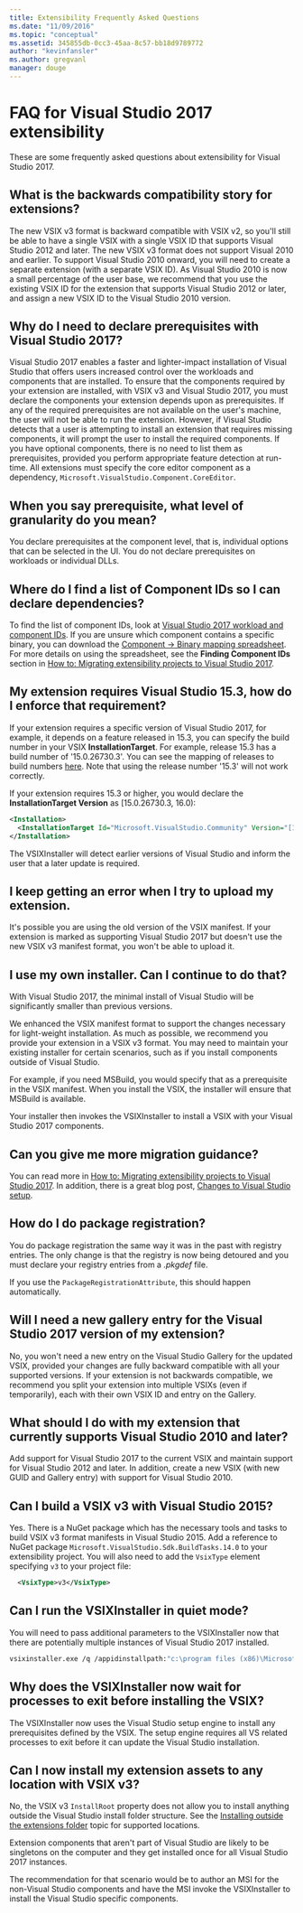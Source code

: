 ```yaml
---
title: Extensibility Frequently Asked Questions
ms.date: "11/09/2016"
ms.topic: "conceptual"
ms.assetid: 345855db-0cc3-45aa-8c57-bb18d9789772
author: "kevinfansler"
ms.author: gregvanl
manager: douge
---
```

# FAQ for Visual Studio 2017 extensibility

These are some frequently asked questions about extensibility for Visual Studio 2017.

## What is the backwards compatibility story for extensions?

The new VSIX v3 format is backward compatible with VSIX v2, so you'll still be able to have a single VSIX with a single VSIX ID that supports Visual Studio 2012 and later. The new VSIX v3 format does not support Visual 2010 and earlier. To support Visual Studio 2010 onward, you will need to create a separate extension (with a separate VSIX ID). As Visual Studio 2010 is now a small percentage of the user base, we recommend that you use the existing VSIX ID for the extension that supports Visual Studio 2012 or later, and assign a new VSIX ID to the Visual Studio 2010 version.

## Why do I need to declare prerequisites with Visual Studio 2017?

Visual Studio 2017 enables a faster and lighter-impact installation of Visual Studio that offers users increased control over the workloads and components that are installed. To ensure that the components required by your extension are installed, with VSIX v3 and Visual Studio 2017, you must declare the components your extension depends upon as prerequisites. If any of the required prerequisites are not available on the user's machine, the user will not be able to run the extension. However, if Visual Studio detects that a user is attempting to install an extension that requires missing components, it will prompt the user to install the required components. If you have optional components, there is no need to list them as prerequisites, provided you perform appropriate feature detection at run-time. All extensions must specify the core editor component as a dependency, `Microsoft.VisualStudio.Component.CoreEditor`.

## When you say prerequisite, what level of granularity do you mean?

You declare prerequisites at the component level, that is, individual options that can be selected in the UI. You do not declare prerequisites on workloads or individual DLLs.

## Where do I find a list of Component IDs so I can declare dependencies?

To find the list of component IDs, look at [Visual Studio 2017 workload and component IDs](https://aka.ms/vs2017componentIDs). If you are unsure which component contains a specific binary, you can download the [Component -> Binary mapping spreadsheet](https://aka.ms/vs2017componentid-binaries). For more details on using the spreadsheet, see the **Finding Component IDs** section in [How to: Migrating extensibility projects to Visual Studio 2017](how-to-migrate-extensibility-projects-to-visual-studio-2017.md).

## My extension requires Visual Studio 15.3, how do I enforce that requirement?

If your extension requires a specific version of Visual Studio 2017, for example, it depends on a feature released in 15.3, you can specify the build number in your VSIX **InstallationTarget**. For example, release 15.3 has a build number of '15.0.26730.3'. You can see the mapping of releases to build numbers [here](../install/visual-studio-build-numbers-and-release-dates.md). Note that using the release number '15.3' will not work correctly.

If your extension requires 15.3 or higher, you would declare the **InstallationTarget Version** as [15.0.26730.3, 16.0):

```xml
<Installation>
  <InstallationTarget Id="Microsoft.VisualStudio.Community" Version="[15.0.26730.3, 16.0)" />
</Installation>
```

The VSIXInstaller will detect earlier versions of Visual Studio and inform the user that a later update is required.

## I keep getting an error when I try to upload my extension.

It's possible you are using the old version of the VSIX manifest. If your extension is marked as supporting Visual Studio 2017 but doesn't use the new VSIX v3 manifest format, you won't be able to upload it.

## I use my own installer. Can I continue to do that?

With Visual Studio 2017, the minimal install of Visual Studio will be significantly smaller than previous versions.

We enhanced the VSIX manifest format to support the changes necessary for light-weight installation. As much as possible, we recommend you provide your extension in a VSIX v3 format. You may need to maintain your existing installer for certain scenarios, such as if you install components outside of Visual Studio.

For example, if you need MSBuild, you would specify that as a prerequisite in the VSIX manifest. When you install the VSIX, the installer will ensure that MSBuild is available.

Your installer then invokes the VSIXInstaller to install a VSIX with your Visual Studio 2017 components.

## Can you give me more migration guidance?

You can read more in [How to: Migrating extensibility projects to Visual Studio 2017](how-to-migrate-extensibility-projects-to-visual-studio-2017.md). In addition, there is a great blog post, [Changes to Visual Studio setup](https://blogs.msdn.microsoft.com/heaths/2016/09/15/changes-to-visual-studio-15-setup).

## How do I do package registration?

You do package registration the same way it was in the past with registry entries. The only change is that the registry is now being detoured and you must declare your registry entries from a *.pkgdef* file.

If you use the `PackageRegistrationAttribute`, this should happen automatically.

## Will I need a new gallery entry for the Visual Studio 2017 version of my extension?

No, you won't need a new entry on the Visual Studio Gallery for the updated VSIX, provided your changes are fully backward compatible with all your supported versions. If your extension is not backwards compatible, we recommend you split your extension into multiple VSIXs (even if temporarily), each with their own VSIX ID and entry on the Gallery.

## What should I do with my extension that currently supports Visual Studio 2010 and later?

Add support for Visual Studio 2017 to the current VSIX and maintain support for Visual Studio 2012 and later. In addition, create a new VSIX (with new GUID and Gallery entry) with support for Visual Studio 2010.

## Can I build a VSIX v3 with Visual Studio 2015?

Yes. There is a NuGet package which has the necessary tools and tasks to build VSIX v3 format manifests in Visual Studio 2015. Add a reference to NuGet package `Microsoft.VisualStudio.Sdk.BuildTasks.14.0` to your extensibility project. You will also need to add the `VsixType` element specifying `v3` to your project file:

```xml
  <VsixType>v3</VsixType>
```

## Can I run the VSIXInstaller in quiet mode?

You will need to pass additional parameters to the VSIXInstaller now that there are potentially multiple instances of Visual Studio 2017 installed.

```bash
vsixinstaller.exe /q /appidinstallpath:"c:\program files (x86)\Microsoft Visual Studio\2017\Enterprise\Common7\IDE\devenv.exe" /appidname:"Visual Studio" /logFile:<path to log file> /skuName:Enterprise /skuVersion:15.0.25810.0 "KendoUI.Mvc.VSPackage.vsix"
```

## Why does the VSIXInstaller now wait for processes to exit before installing the VSIX?

The VSIXInstaller now uses the Visual Studio setup engine to install any prerequisites defined by the VSIX. The setup engine requires all VS related processes to exit before it can update the Visual Studio installation.

## Can I now install my extension assets to any location with VSIX v3?

No, the VSIX v3 `InstallRoot` property does not allow you to install anything outside the Visual Studio install folder structure. See the [Installing outside the extensions folder](set-install-root.md) topic for supported locations. 

Extension components that aren't part of Visual Studio are likely to be singletons on the computer and they get installed once for all Visual Studio 2017 instances.

The recommendation for that scenario would be to author an MSI for the non-Visual Studio components and have the MSI invoke the VSIXInstaller to install the Visual Studio specific components.